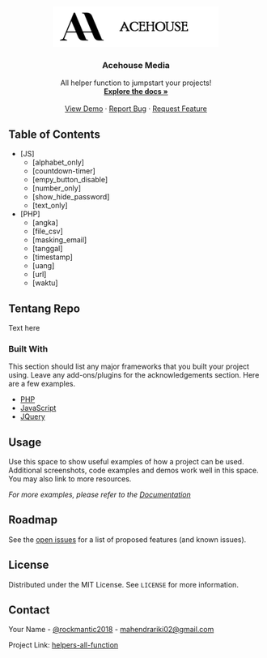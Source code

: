 <!-- PROJECT LOGO -->
<p align="center">
  <a href="https://github.com/acehouse">
    <img src="asset/logo.png" alt="Logo" height="80">
  </a>

  <h3 align="center">Acehouse Media</h3>

  <p align="center">
    All helper function to jumpstart your projects!
    <br />
    <a href="https://github.com/acehouse"><strong>Explore the docs »</strong></a>
    <br />
    <br />
    <a href="https://github.com/acehouse/helpers-all-function/">View Demo</a>
    ·
    <a href="https://github.com/acehouse/helpers-all-function/issues">Report Bug</a>
    ·
    <a href="https://github.com/acehouse/helpers-all-function/issues">Request Feature</a>
  </p>
</p>



<!-- TABLE OF CONTENTS -->
## Table of Contents

* [JS]
  * [alphabet_only]
  * [countdown-timer]
  * [empy_button_disable]
  * [number_only]
  * [show_hide_password]
  * [text_only]
* [PHP]
  * [angka]
  * [file_csv]
  * [masking_email]
  * [tanggal]
  * [timestamp]
  * [uang]
  * [url]
  * [waktu]



<!-- ABOUT THE PROJECT -->
## Tentang Repo

Text here

### Built With
This section should list any major frameworks that you built your project using. Leave any add-ons/plugins for the acknowledgements section. Here are a few examples.
* [PHP](https://www.php.net/)
* [JavaScript](https://www.javascript.com/)
* [JQuery](https://jquery.com)


<!-- USAGE EXAMPLES -->
## Usage

Use this space to show useful examples of how a project can be used. Additional screenshots, code examples and demos work well in this space. You may also link to more resources.

_For more examples, please refer to the [Documentation](https://example.com)_



<!-- ROADMAP -->
## Roadmap

See the [open issues](https://github.com/othneildrew/Best-README-Template/issues) for a list of proposed features (and known issues).


<!-- LICENSE -->
## License

Distributed under the MIT License. See `LICENSE` for more information.



<!-- CONTACT -->
## Contact

Your Name - [@rockmantic2018](https://github.com/rockmantic2018/) - mahendrariki02@gmail.com

Project Link: [helpers-all-function](https://github.com/acehouse/helpers-all-function)